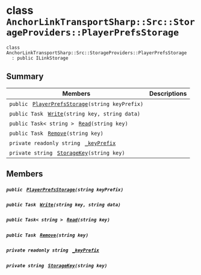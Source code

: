 # class `AnchorLinkTransportSharp::Src::StorageProviders::PlayerPrefsStorage` 

```
class AnchorLinkTransportSharp::Src::StorageProviders::PlayerPrefsStorage
  : public ILinkStorage
```

## Summary

 Members                                | Descriptions                                
----------------------------------------|---------------------------------------------
`public ` [`PlayerPrefsStorage`](#class_anchor_link_transport_sharp_1_1_src_1_1_storage_providers_1_1_player_prefs_storage_1aad74a92e9fdc0c439ba20fac3e0ef4e8)`(string keyPrefix)` | 
`public Task ` [`Write`](#class_anchor_link_transport_sharp_1_1_src_1_1_storage_providers_1_1_player_prefs_storage_1a6a9c4db24bc4ca8b492930e3af6a2c34)`(string key, string data)` | 
`public Task< string > ` [`Read`](#class_anchor_link_transport_sharp_1_1_src_1_1_storage_providers_1_1_player_prefs_storage_1a4289dc0a9df40425bce9129ffa8ea8da)`(string key)` | 
`public Task ` [`Remove`](#class_anchor_link_transport_sharp_1_1_src_1_1_storage_providers_1_1_player_prefs_storage_1aec4057c346c0b6ecff7bb12b6b08357c)`(string key)` | 
`private readonly string ` [`_keyPrefix`](#class_anchor_link_transport_sharp_1_1_src_1_1_storage_providers_1_1_player_prefs_storage_1a31ad2c41182eea0d903906583c3aa3e3) | 
`private string ` [`StorageKey`](#class_anchor_link_transport_sharp_1_1_src_1_1_storage_providers_1_1_player_prefs_storage_1ad3bc63c1ebf0fb06df5b8a10ddbaef30)`(string key)` | 

## Members

##### `public ` [`PlayerPrefsStorage`](#class_anchor_link_transport_sharp_1_1_src_1_1_storage_providers_1_1_player_prefs_storage_1aad74a92e9fdc0c439ba20fac3e0ef4e8)`(string keyPrefix)` 

##### `public Task ` [`Write`](#class_anchor_link_transport_sharp_1_1_src_1_1_storage_providers_1_1_player_prefs_storage_1a6a9c4db24bc4ca8b492930e3af6a2c34)`(string key, string data)` 

##### `public Task< string > ` [`Read`](#class_anchor_link_transport_sharp_1_1_src_1_1_storage_providers_1_1_player_prefs_storage_1a4289dc0a9df40425bce9129ffa8ea8da)`(string key)` 

##### `public Task ` [`Remove`](#class_anchor_link_transport_sharp_1_1_src_1_1_storage_providers_1_1_player_prefs_storage_1aec4057c346c0b6ecff7bb12b6b08357c)`(string key)` 

##### `private readonly string ` [`_keyPrefix`](#class_anchor_link_transport_sharp_1_1_src_1_1_storage_providers_1_1_player_prefs_storage_1a31ad2c41182eea0d903906583c3aa3e3) 

##### `private string ` [`StorageKey`](#class_anchor_link_transport_sharp_1_1_src_1_1_storage_providers_1_1_player_prefs_storage_1ad3bc63c1ebf0fb06df5b8a10ddbaef30)`(string key)` 

